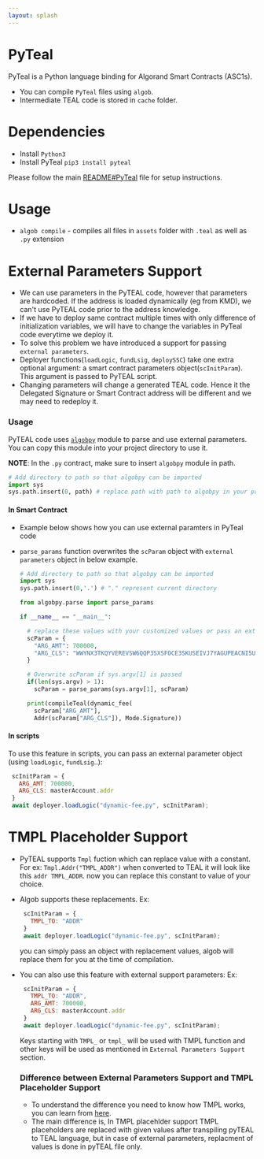 ```yaml
---
layout: splash
---
```


# PyTeal

PyTeal is a Python language binding for Algorand Smart Contracts (ASC1s).

- You can compile `PyTeal` files using `algob`.
- Intermediate TEAL code is stored in `cache` folder.


# Dependencies

- Install `Python3`
- Install PyTeal `pip3 install pyteal`

Please follow the main [README#PyTeal](https://github.com/scale-it/algo-builder#pyteal) file for setup instructions.


# Usage

- `algob compile` - compiles all files in `assets` folder with `.teal` as well as `.py` extension

# External Parameters Support

- We can use parameters in the PyTEAL code, however that parameters are hardcoded.
If the address is loaded dynamically (eg from KMD), we can't use PyTEAL code prior to the address knowledge.
- If we have to deploy same contract multiple times with only difference of initialization variables, we will have to change the variables in PyTeal code everytime we deploy it.
- To solve this problem we have introduced a support for passing `external parameters`.
- Deployer functions(`loadLogic`, `fundLsig`, `deploySSC`) take one extra optional argument: a smart contract parameters object(`scInitParam`). This argument is passed to PyTEAL script.
- Changing parameters will change a generated TEAL code. Hence it the Delegated Signature or Smart Contract address will be different and we may need to redeploy it.

### Usage

PyTEAL code uses [`algobpy`](https://github.com/scale-it/algo-builder/tree/master/examples/algobpy) module to parse and use external parameters. You can copy this module into your project directory to use it.

**NOTE**: In the `.py` contract, make sure to insert `algobpy` module in path.
```py
# Add directory to path so that algobpy can be imported
import sys
sys.path.insert(0, path) # replace path with path to algobpy in your project
```

#### In Smart Contract

- Example below shows how you can use external paramters in PyTeal code
- `parse_params` function overwrites the `scParam` object with `external parameters` object in below example.

  ```py
  # Add directory to path so that algobpy can be imported
  import sys
  sys.path.insert(0,'.') # "." represent current directory

  from algobpy.parse import parse_params

  if __name__ == "__main__":

    # replace these values with your customized values or pass an external parameter
    scParam = {
      "ARG_AMT": 700000,
      "ARG_CLS": "WWYNX3TKQYVEREVSW6QQP3SXSFOCE3SKUSEIVJ7YAGUPEACNI5UGI4DZCE",
    }

    # Overwrite scParam if sys.argv[1] is passed
    if(len(sys.argv) > 1):
      scParam = parse_params(sys.argv[1], scParam)

    print(compileTeal(dynamic_fee(
      scParam["ARG_AMT"],
      Addr(scParam["ARG_CLS"]), Mode.Signature))
  ```

#### In scripts

To use this feature in scripts, you can pass an external parameter object (using `loadLogic`, `fundLsig`..):
   ```js
    scInitParam = {
      ARG_AMT: 700000,
      ARG_CLS: masterAccount.addr
    }
    await deployer.loadLogic("dynamic-fee.py", scInitParam);
   ```

# TMPL Placeholder Support

- PyTEAL supports `Tmpl` fuction which can replace value with a constant.
  For ex: `Tmpl.Addr("TMPL_ADDR")`
  when converted to TEAL it will look like this `addr TMPL_ADDR`. now you can replace this constant to value of your choice.
- Algob supports these replacements. Ex:
   ```js
    scInitParam = {
      TMPL_TO: "ADDR"
    }
    await deployer.loadLogic("dynamic-fee.py", scInitParam);
   ```
   you can simply pass an object with replacement values, algob will replace them for you at the time of compilation.

- You can also use this feature with external support parameters: Ex:
   ```js
    scInitParam = {
      TMPL_TO: "ADDR",
      ARG_AMT: 700000,
      ARG_CLS: masterAccount.addr
    }
    await deployer.loadLogic("dynamic-fee.py", scInitParam);
   ```
  Keys starting with `TMPL_` or `tmpl_` will be used with TMPL function and other keys will be used as mentioned in `External Parameters Support` section.

  ### Difference between External Parameters Support and TMPL Placeholder Support

  - To understand the difference you need to know how TMPL works, you can learn from [here](https://pyteal.readthedocs.io/en/stable/api.html?highlight=TMPL#pyteal.Tmpl).
  - The main difference is, In TMPL placehlder support TMPL placeholders are replaced with given values after transpiling pyTEAL to TEAL language, but in case of external parameters, replacment of values is done in pyTEAL file only.